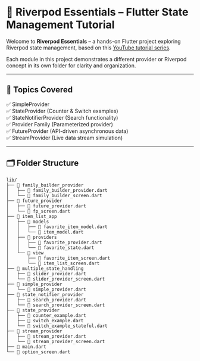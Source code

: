 # 🌱 Riverpod Essentials – Flutter State Management Tutorial

Welcome to **Riverpod Essentials** – a hands-on Flutter project exploring Riverpod state management, based on this [YouTube tutorial series](https://www.youtube.com/playlist?list=PLFyjjoCMAPtwG6c3NYceuwmzSymRNAGHz).

Each module in this project demonstrates a different provider or Riverpod concept in its own folder for clarity and organization.

---

## 🚀 Topics Covered

✅ SimpleProvider  
✅ StateProvider (Counter & Switch examples)  
✅ StateNotifierProvider (Search functionality)  
✅ Provider Family (Parameterized provider)  
✅ FutureProvider (API-driven asynchronous data)  
✅ StreamProvider (Live data stream simulation)  

---

## 🗂️ Folder Structure
```
lib/
├── 📁 family_builder_provider
│   ├── 📄 family_builder_provider.dart
│   └── 📄 family_builder_screen.dart
├── 📁 future_provider
│   ├── 📄 future_provider.dart
│   └── 📄 fp_screen.dart
├── 📁 item_list_app
│   ├── 📁 models
│   │   ├── 📄 favorite_item_model.dart
│   │   └── 📄 item_model.dart
│   ├── 📁 providers
│   │   ├── 📄 favorite_provider.dart
│   │   └── 📄 favorite_state.dart
│   └── 📁 view
│       ├── 📄 favorite_item_screen.dart
│       └── 📄 item_list_screen.dart
├── 📁 multiple_state_handling
│   ├── 📄 slider_provider.dart
│   └── 📄 slider_provider_screen.dart
├── 📁 simple_provider
│   └── 📄 simple_provider.dart
├── 📁 state_notifier_provider
│   ├── 📄 search_provider.dart
│   └── 📄 search_provider_screen.dart
├── 📁 state_provider
│   ├── 📄 counter_example.dart
│   ├── 📄 switch_example.dart
│   └── 📄 switch_example_stateful.dart
├── 📁 stream_provider
│   ├── 📄 stream_provider.dart
│   └── 📄 stream_provider_screen.dart
├── 📄 main.dart
└── 📄 option_screen.dart
```

